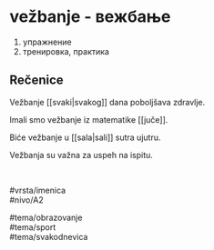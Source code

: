 # vežbanje - вежбање

1. упражнение
2. тренировка, практика

## Rečenice

Vežbanje [[svaki|svakog]] dana poboljšava zdravlje.

Imali smo vežbanje iz matematike [[juče]].

Biće vežbanje u [[sala|sali]] sutra ujutru.

Vežbanja su važna za uspeh na ispitu.

<br>

#vrsta/imenica  
#nivo/A2  

#tema/obrazovanje  
#tema/sport  
#tema/svakodnevica

